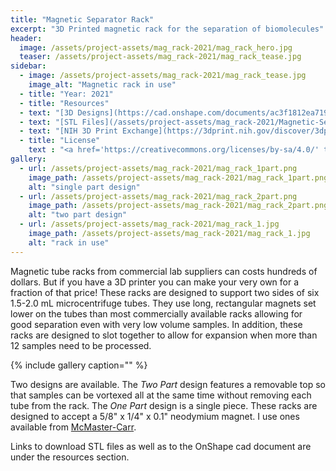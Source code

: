 ```yaml
---
title: "Magnetic Separator Rack"
excerpt: "3D Printed magnetic rack for the separation of biomolecules"
header:
  image: /assets/project-assets/mag_rack-2021/mag_rack_hero.jpg
  teaser: /assets/project-assets/mag_rack-2021/mag_rack_tease.jpg
sidebar:
  - image: /assets/project-assets/mag_rack-2021/mag_rack_tease.jpg
    image_alt: "Magnetic rack in use"
  - title: "Year: 2021"
  - title: "Resources"
  - text: "[3D Designs](https://cad.onshape.com/documents/ac3f1812ea71904c4083b250/w/1948a836c2f0dd5088106535/e/4f14fe601050db7eb86e9182?renderMode=0&uiState=61b3cfdc9eef117eaa159ab7){:target='_blank'}"
  - text: "[STL Files](/assets/project-assets/mag_rack-2021/Magnetic-Separator-Rack.zip)"
  - text: "[NIH 3D Print Exchange](https://3dprint.nih.gov/discover/3dpx-016108){:target='_blank'}"
  - title: "License"
    text : "<a href='https://creativecommons.org/licenses/by-sa/4.0/' target='_blank'><img src='/assets/images/cc-by-sa.png' style='width: 100px;' alt='CC BY-SA' /></a>"
gallery:
  - url: /assets/project-assets/mag_rack-2021/mag_rack_1part.png
    image_path: /assets/project-assets/mag_rack-2021/mag_rack_1part.png
    alt: "single part design"
  - url: /assets/project-assets/mag_rack-2021/mag_rack_2part.png
    image_path: /assets/project-assets/mag_rack-2021/mag_rack_2part.png
    alt: "two part design"
  - url: /assets/project-assets/mag_rack-2021/mag_rack_1.jpg
    image_path: /assets/project-assets/mag_rack-2021/mag_rack_1.jpg
    alt: "rack in use"
---
```

Magnetic tube racks from commercial lab suppliers can costs hundreds of dollars. But if you have a 3D printer you can make your very own for a fraction of that price! These racks are designed to support two sides of six 1.5-2.0 mL microcentrifuge tubes. They use long, rectangular magnets set lower on the tubes than most commercially available racks allowing for good separation even with very low volume samples. In addition, these racks are designed to slot together to allow for expansion when more than 12 samples need to be processed.

{% include gallery caption="" %}

Two designs are available. The _Two Part_ design features a removable top so that samples can be vortexed all at the same time without removing each tube from the rack. The _One Part_ design is a single piece. These racks are designed to accept a 5/8" x 1/4" x 0.1" neodymium magnet. I use ones available from [McMaster-Carr](https://www.mcmaster.com/5848K78/).

Links to download STL files as well as to the OnShape cad document are under the resources section.
